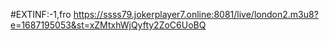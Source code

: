 #EXTINF:-1,fro
https://ssss79.jokerplayer7.online:8081/live/london2.m3u8?e=1687195053&st=xZMtxhWjQyfty2ZoC6UoBQ
